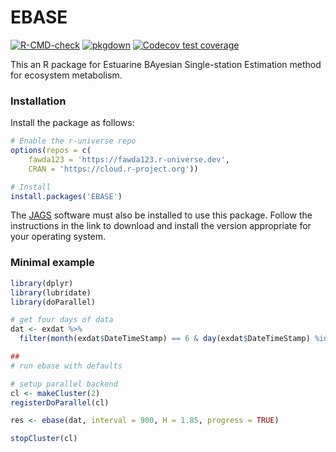 
# EBASE

<!-- badges: start -->
[![R-CMD-check](https://github.com/fawda123/EBASE/workflows/R-CMD-check/badge.svg)](https://github.com/fawda123/EBASE/actions)
[![pkgdown](https://github.com/fawda123/EBASE/workflows/pkgdown/badge.svg)](https://github.com/fawda123/EBASE/actions)
[![Codecov test coverage](https://codecov.io/gh/fawda123/EBASE/branch/main/graph/badge.svg)](https://app.codecov.io/gh/fawda123/EBASE?branch=main)
<!-- badges: end -->

This an R package for Estuarine BAyesian Single-station Estimation method for ecosystem metabolism.  

### Installation

Install the package as follows:

``` r
# Enable the r-universe repo
options(repos = c(
    fawda123 = 'https://fawda123.r-universe.dev',
    CRAN = 'https://cloud.r-project.org'))

# Install
install.packages('EBASE')
```

The [JAGS](https://mcmc-jags.sourceforge.io/) software must also be installed to use this package.  Follow the instructions in the link to download and install the version appropriate for your operating system.   

### Minimal example

``` r
library(dplyr)
library(lubridate)
library(doParallel)

# get four days of data
dat <- exdat %>%
  filter(month(exdat$DateTimeStamp) == 6 & day(exdat$DateTimeStamp) %in% 1:4)

##
# run ebase with defaults

# setup parallel backend
cl <- makeCluster(2)
registerDoParallel(cl)

res <- ebase(dat, interval = 900, H = 1.85, progress = TRUE)

stopCluster(cl)
```

